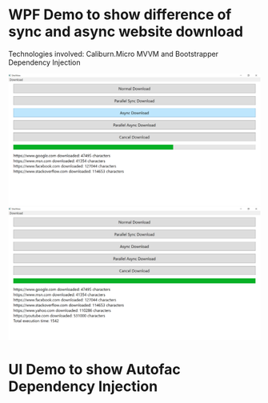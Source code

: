 # WPF Demo to show difference of sync and async website download

Technologies involved:
Caliburn.Micro MVVM and Bootstrapper Dependency Injection

<img src="./Images/progressBar.png">

<img src="./Images/doneTime.png">

# UI Demo to show Autofac Dependency Injection
